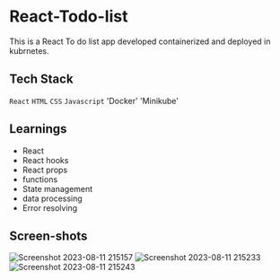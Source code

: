 # React-Todo-list

This is a React To do list app developed containerized and deployed in kubrnetes.

 
 ## Tech Stack

  `React` `HTML` `CSS` `Javascript` 'Docker' 'Minikube'

 ## Learnings

  - React
  - React hooks
  - React props
  - functions
  - State management
  - data processing
  - Error resolving

  ## Screen-shots
![Screenshot 2023-08-11 215157](https://github.com/MaheshRautrao/React-Todo-list/assets/101188065/04005ab9-b684-493e-8898-afd86bbcaca0)
![Screenshot 2023-08-11 215233](https://github.com/MaheshRautrao/React-Todo-list/assets/101188065/a9414999-bcfc-4857-9243-a2734ab3b229)
![Screenshot 2023-08-11 215243](https://github.com/MaheshRautrao/React-Todo-list/assets/101188065/87f07eb1-ad3c-41bf-969f-3aaee0ea645c)
